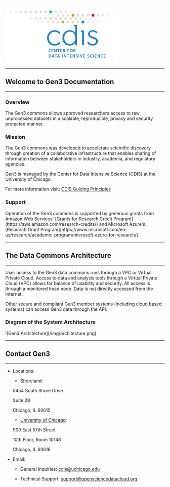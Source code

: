 
![CDIS Logo](/img/cdis.png)

* * *

## Welcome to Gen3 Documentation

* * *

<h3> Overview </h3>

The Gen3 commons allows approved researchers access to raw unprocessed datasets in a scalable, reproducible, privacy and security protected manner.

<h3> Mission </h3>

The Gen3 commons was developed to accelerate scientific discovery through creation of a collaborative infrastructure that enables sharing of information between stakeholders in industry, academia, and regulatory agencies.

Gen3 is managed by the Center for Data Intensive Science (CDIS) at the University of Chicago.

For more information visit:  [CDIS Guiding Principles](https://cdis.uchicago.edu/guiding-principles)

<h3> Support </h3>
Operation of the Gen3 commons is supported by generous grants from Amazon Web Services' [Grants for Research Credit Program](https://aws.amazon.com/research-credits/) and Microsoft Azure's [Research Grant Program](https://www.microsoft.com/en-us/research/academic-program/microsoft-azure-for-research/).

* * *

## The Data Commons Architecture

***

User access to the Gen3 data commons runs through a VPC or Virtual Private Cloud.   Access to data and analysis tools through a Virtual Private Cloud (VPC) allows for balance of usability and security.   All access is through a monitored head node.  Data is not directly accessed from the Internet.  

Other secure and compliant Gen3 member systems (including cloud based systems) can access Gen3 data through the API.

<h3> Diagram of the System Architecture </h3>
![Gen3 Architecture](/img/architecture.png)

* * *

## Contact Gen3  

* * *
* Locations:
	* [Shoreland](https://www.google.com/maps/place/Shoreland/@41.7962274,-87.5837128,17z/data=!3m1!4b1!4m5!3m4!1s0x880e297518655577:0x2fb20b44b0d04984!8m2!3d41.7962274!4d-87.5815188):

	5454 South Shore Drive

	Suite 2B

	Chicago, IL 60615

	* [University of Chicago](https://www.google.com/maps/place/Knapp+Center+for+Biomedical+Discovery+KCBD/@41.7916469,-87.6055968,17z/data=!3m1!4b1!4m5!3m4!1s0x880e293eb63accd1:0xb6f95ee97c4b5e08!8m2!3d41.7916469!4d-87.6034081):

	900 East 57th Street

	10th Floor, Room 10148

	Chicago, IL 60616

* Email:

	* General Inquiries: cdis@uchicago.edu

	* Technical Support: support@opensciencedatacloud.org
